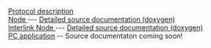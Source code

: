 [Protocol description](https://github.com/SirVolta/HandyCAN/tree/master/doc/protocol)  
[Node ](https://github.com/SirVolta/HandyCAN/tree/master/Node) --- [Detailed source documentation (doxygen)](https://rawgit.com/SirVolta/HandyCAN/master/doc/node/doxygen/html/index.html)  
[Interlink Node ](https://github.com/SirVolta/HandyCAN/tree/master/InterlinkNode) --- [Detailed source documentation (doxygen)](https://rawgit.com/SirVolta/HandyCAN/master/doc/interlinkNode/STM32F10/html/index.html)  
[PC application](https://github.com/SirVolta/HandyCAN/tree/master/PC) -- Source documentaton coming soon!  

